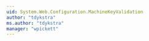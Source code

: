 ```yaml
---
uid: System.Web.Configuration.MachineKeyValidation
author: "tdykstra"
ms.author: "tdykstra"
manager: "wpickett"
---
```

